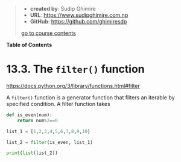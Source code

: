 > - **created by**: Sudip Ghimire
> - **URL**: https://www.sudipghimire.com.np
> - **GitHub**: https://github.com/ghimiresdp
>
> [go to course contents](https://github.com/ghimiresdp/pythrone/)

**Table of Contents**


# 13.3. The `filter()` function

https://docs.python.org/3/library/functions.html#filter

A `filter()` function is a generator function that filters an iterable by specified condition. A filter function takes

```py
def is_even(num):
    return num%2==0

list_1 = [1,2,3,4,5,6,7,8,9,10]

list_2 = filter(is_even, list_1)

print(list(list_2))
```
